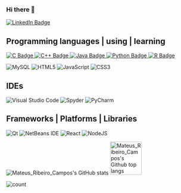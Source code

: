 ### Hi there 👋
<div id="badges">
  <a href="https://www.linkedin.com/in/mateus-ribeiro-de-campos-6a135331">
    <img src="https://img.shields.io/badge/LinkedIn-blue?style=for-the-badge&logo=linkedin&logoColor=white" alt="LinkedIn Badge"/>
  </a>
</div>

## Programming languages | using | learning
<div>
  <a href="https://learn.microsoft.com/en-us/cpp/c-language/?view=msvc-170">
    <img src="https://img.shields.io/badge/c-%2300599C.svg?style=for-the-badge&logo=c&logoColor=white" alt="C Badge"/>
  </a>
    <a href="https://learn.microsoft.com/en-us/cpp/cpp/?view=msvc-170">
    <img src="https://img.shields.io/badge/c++-%2300599C.svg?style=for-the-badge&logo=c%2B%2B&logoColor=white" alt="C++ Badge"/>
  </a>
    <a href="https://dev.java/">
    <img src="https://img.shields.io/badge/java-%23ED8B00.svg?style=for-the-badge&logo=openjdk&logoColor=white" alt="Java Badge"/>
  </a>
    <a href="https://www.python.org/">
    <img src="https://img.shields.io/badge/python-3670A0?style=for-the-badge&logo=python&logoColor=ffdd54" alt="Python Badge"/>
  </a>
    <a href="https://www.r-project.org/">
    <img src="https://img.shields.io/badge/r-%23276DC3.svg?style=for-the-badge&logo=r&logoColor=white" alt="R Badge"/>
  </a>
</div>

![MySQL](https://img.shields.io/badge/mysql-%2300f.svg?style=for-the-badge&logo=mysql&logoColor=white)
![HTML5](https://img.shields.io/badge/html5-%23E34F26.svg?style=for-the-badge&logo=html5&logoColor=white)
![JavaScript](https://img.shields.io/badge/javascript-%23323330.svg?style=for-the-badge&logo=javascript&logoColor=%23F7DF1E)
![CSS3](https://img.shields.io/badge/css3-%231572B6.svg?style=for-the-badge&logo=css3&logoColor=white)

## IDEs
![Visual Studio Code](https://img.shields.io/badge/Visual%20Studio%20Code-0078d7.svg?style=for-the-badge&logo=visual-studio-code&logoColor=white)
![Spyder](https://img.shields.io/badge/Spyder-838485?style=for-the-badge&logo=spyder%20ide&logoColor=maroon)
![PyCharm](https://img.shields.io/badge/pycharm-143?style=for-the-badge&logo=pycharm&logoColor=black&color=black&labelColor=green)

## Frameworks | Platforms | Libraries
![Qt](https://img.shields.io/badge/Qt-%23217346.svg?style=for-the-badge&logo=Qt&logoColor=white)
![NetBeans IDE](https://img.shields.io/badge/NetBeansIDE-1B6AC6.svg?style=for-the-badge&logo=apache-netbeans-ide&logoColor=white)
![React](https://img.shields.io/badge/react-%2320232a.svg?style=for-the-badge&logo=react&logoColor=%2361DAFB)
![NodeJS](https://img.shields.io/badge/node.js-6DA55F?style=for-the-badge&logo=node.js&logoColor=white)

<div style="background-color: dark; display: flex; align-items: flex-start;">
  <div style="flex: 1;">
    <img src="https://github-readme-stats-sigma-five.vercel.app/api?username=mateusribeirocampos&show_icons=true&theme=dracula" alt="Mateus_Ribeiro_Campos's GitHub stats" style="max-width: 100%;">
    <img src="https://github-readme-stats-sigma-five.vercel.app/api/top-langs/?username=mateusribeirocampos&amp;Github_theme=Dracula;layout=compact" alt="Mateus_Ribeiro_Campos's Github top langs" style="width: 41%;">
  </div>
</div>

![count](https://komarev.com/ghpvc/?username=mateusribeirocampos&color=grey)
